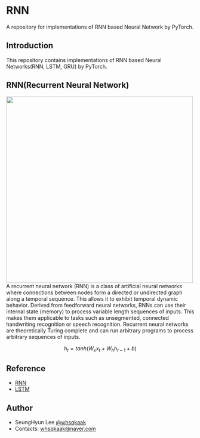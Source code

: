 # RNN
A repository for implementations of RNN based Neural Network by PyTorch.

## Introduction
This repository contains implementations of RNN based Neural Networks(RNN, LSTM, GRU) by PyTorch.

## RNN(Recurrent Neural Network)
<img src="https://upload.wikimedia.org/wikipedia/commons/b/b5/Recurrent_neural_network_unfold.svg" height=500>
A recurrent neural network (RNN) is a class of artificial neural networks where connections between nodes form a directed or undirected graph along a temporal sequence. This allows it to exhibit temporal dynamic behavior. Derived from feedforward neural networks, RNNs can use their internal state (memory) to process variable length sequences of inputs. This makes them applicable to tasks such as unsegmented, connected handwriting recognition or speech recognition. Recurrent neural networks are theoretically Turing complete and can run arbitrary programs to process arbitrary sequences of inputs.

$$ h_{t} = tanh(W_{x} x_{t} + W_{h}h_{t−1} + b) $$

## Reference
- [RNN](https://wikidocs.net/48558)
- [LSTM](https://wikidocs.net/22888)

## Author 
- SeungHyun Lee [@whsqkaak](https://github.com/whsqkaak)
- Contacts: whsqkaak@naver.com
